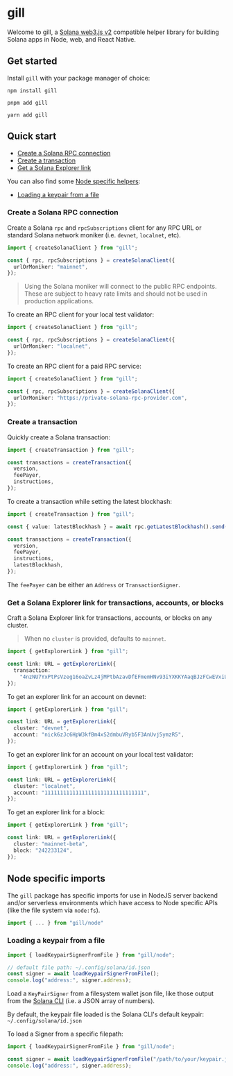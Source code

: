 # gill

Welcome to gill, a [Solana web3.js v2](https://github.com/solana-labs/solana-web3.js) compatible
helper library for building Solana apps in Node, web, and React Native.

## Get started

Install `gill` with your package manager of choice:

```shell
npm install gill
```

```shell
pnpm add gill
```

```shell
yarn add gill
```

## Quick start

- [Create a Solana RPC connection](#create-a-solana-rpc-connection)
- [Create a transaction](#create-a-transaction)
- [Get a Solana Explorer link](#create-a-transaction)

You can also find some [Node specific helpers](#node-specific-imports):

- [Loading a keypair from a file](#loading-a-keypair-from-a-file)

### Create a Solana RPC connection

Create a Solana `rpc` and `rpcSubscriptions` client for any RPC URL or standard Solana network
moniker (i.e. `devnet`, `localnet`, etc).

```typescript
import { createSolanaClient } from "gill";

const { rpc, rpcSubscriptions } = createSolanaClient({
  urlOrMoniker: "mainnet",
});
```

> Using the Solana moniker will connect to the public RPC endpoints. These are subject to heavy rate
> limits and should not be used in production applications.

To create an RPC client for your local test validator:

```typescript
import { createSolanaClient } from "gill";

const { rpc, rpcSubscriptions } = createSolanaClient({
  urlOrMoniker: "localnet",
});
```

To create an RPC client for a paid RPC service:

```typescript
import { createSolanaClient } from "gill";

const { rpc, rpcSubscriptions } = createSolanaClient({
  urlOrMoniker: "https://private-solana-rpc-provider.com",
});
```

### Create a transaction

Quickly create a Solana transaction:

```typescript
import { createTransaction } from "gill";

const transactions = createTransaction({
  version,
  feePayer,
  instructions,
});
```

To create a transaction while setting the latest blockhash:

```typescript
import { createTransaction } from "gill";

const { value: latestBlockhash } = await rpc.getLatestBlockhash().send();

const transactions = createTransaction({
  version,
  feePayer,
  instructions,
  latestBlockhash,
});
```

The `feePayer` can be either an `Address` or `TransactionSigner`.

### Get a Solana Explorer link for transactions, accounts, or blocks

Craft a Solana Explorer link for transactions, accounts, or blocks on any cluster.

> When no `cluster` is provided, defaults to `mainnet`.

```typescript
import { getExplorerLink } from "gill";

const link: URL = getExplorerLink({
  transaction:
    "4nzNU7YxPtPsVzeg16oaZvLz4jMPtbAzavDfEFmemHNv93iYXKKYAaqBJzFCwEVxiULqTYYrbjPwQnA1d9ZCTELg",
});
```

To get an explorer link for an account on devnet:

```typescript
import { getExplorerLink } from "gill";

const link: URL = getExplorerLink({
  cluster: "devnet",
  account: "nick6zJc6HpW3kfBm4xS2dmbuVRyb5F3AnUvj5ymzR5",
});
```

To get an explorer link for an account on your local test validator:

```typescript
import { getExplorerLink } from "gill";

const link: URL = getExplorerLink({
  cluster: "localnet",
  account: "11111111111111111111111111111111",
});
```

To get an explorer link for a block:

```typescript
import { getExplorerLink } from "gill";

const link: URL = getExplorerLink({
  cluster: "mainnet-beta",
  block: "242233124",
});
```

## Node specific imports

The `gill` package has specific imports for use in NodeJS server backend and/or serverless
environments which have access to Node specific APIs (like the file system via `node:fs`).

```typescript
import { ... } from "gill/node"
```

### Loading a keypair from a file

```typescript
import { loadKeypairSignerFromFile } from "gill/node";

// default file path: ~/.config/solana/id.json
const signer = await loadKeypairSignerFromFile();
console.log("address:", signer.address);
```

Load a `KeyPairSigner` from a filesystem wallet json file, like those output from the
[Solana CLI](https://solana.com/docs/intro/installation#install-the-solana-cli) (i.e. a JSON array
of numbers).

By default, the keypair file loaded is the Solana CLI's default keypair: `~/.config/solana/id.json`

To load a Signer from a specific filepath:

```typescript
import { loadKeypairSignerFromFile } from "gill/node";

const signer = await loadKeypairSignerFromFile("/path/to/your/keypair.json");
console.log("address:", signer.address);
```
